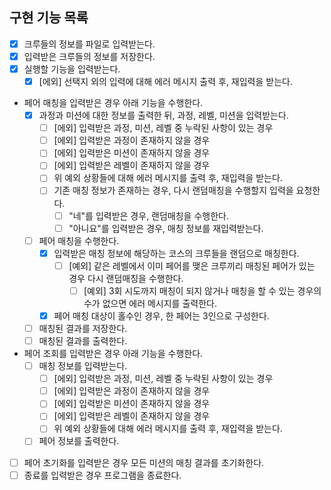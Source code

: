 ## 구현 기능 목록
- [x] 크루들의 정보를 파일로 입력받는다.
- [x] 입력받은 크루들의 정보를 저장한다.
- [x] 실행할 기능을 입력받는다.
  - [x] [에외] 선택지 외의 입력에 대해 에러 메시지 출력 후, 재입력을 받는다.

- 페어 매칭을 입력받은 경우 아래 기능을 수행한다.
  - [x] 과정과 미션에 대한 정보를 출력한 뒤, 과정, 레벨, 미션을 입력받는다.
    - [ ] [에외] 입력받은 과정, 미션, 레벨 중 누락된 사항이 있는 경우
    - [ ] [에외] 입력받은 과정이 존재하지 않을 경우
    - [ ] [에외] 입력받은 미션이 존재하지 않을 경우
    - [ ] [에외] 입력받은 레벨이 존재하지 않을 경우
    - [ ] 위 예외 상황들에 대해 에러 메시지를 출력 후, 재입력을 받는다.
    - [ ] 기존 매칭 정보가 존재하는 경우, 다시 랜덤매칭을 수행할지 입력을 요청한다.
      - [ ] "네"를 입력받은 경우, 랜덤매칭을 수행한다.
      - [ ] "아니요"를 입력받은 경우, 매칭 정보를 재입력받는다.
  - [ ] 페어 매칭을 수행한다.
    - [x] 입력받은 매칭 정보에 해당하는 코스의 크루들을 랜덤으로 매칭한다.
      - [ ] [예외] 같은 레벨에서 이미 페어를 맺은 크루끼리 매칭된 페어가 있는 경우 다시 랜덤매칭을 수행한다.
        - [ ] [예외] 3회 시도까지 매칭이 되지 않거나 매칭을 할 수 있는 경우의 수가 없으면 에러 메시지를 출력한다.
    - [x] 페어 매칭 대상이 홀수인 경우, 한 페어는 3인으로 구성한다.
  - [ ] 매칭된 결과를 저장한다.
  - [ ] 매칭된 결과를 출력한다.

- 페어 조회를 입력받은 경우 아래 기능을 수행한다.
  - [ ] 매칭 정보를 입력받는다.
    - [ ] [에외] 입력받은 과정, 미션, 레벨 중 누락된 사항이 있는 경우
    - [ ] [에외] 입력받은 과정이 존재하지 않을 경우
    - [ ] [에외] 입력받은 미션이 존재하지 않을 경우
    - [ ] [에외] 입력받은 레벨이 존재하지 않을 경우
    - [ ] 위 예외 상황들에 대해 에러 메시지를 출력 후, 재입력을 받는다.
  - [ ] 페어 정보를 출력한다.
  
- [ ] 페어 초기화를 입력받은 경우 모든 미션의 매칭 결과를 초기화한다.
- [ ] 종료를 입력받은 경우 프로그램을 종료한다.
